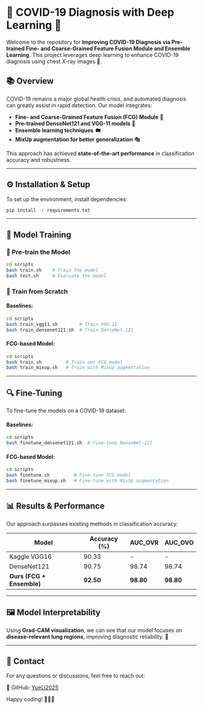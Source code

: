 # 🧬 COVID-19 Diagnosis with Deep Learning 🚀

Welcome to the repository for **Improving COVID-19 Diagnosis via Pre-trained Fine- and Coarse-Grained Feature Fusion Module and Ensemble Learning**. This project leverages deep learning to enhance COVID-19 diagnosis using chest X-ray images 📸.

## 📚 Overview

COVID-19 remains a major global health crisis, and automated diagnosis can greatly assist in rapid detection. Our model integrates:

- **Fine- and Coarse-Grained Feature Fusion (FCG) Module** 🏢
- **Pre-trained DenseNet121 and VGG-11 models** 🧠
- **Ensemble learning techniques** 🗮️
- **MixUp augmentation for better generalization** 🎭

This approach has achieved **state-of-the-art performance** in classification accuracy and robustness.

---

## ⚙️ Installation & Setup

To set up the environment, install dependencies:

```bash
pip install -r requirements.txt
```

---

## 🚀 Model Training

### 📌 Pre-train the Model

```bash
cd scripts
bash train.sh    # Train the model
bash test.sh     # Evaluate the model
```

### 🎯 Train from Scratch

#### Baselines:

```bash
cd scripts
bash train_vgg11.sh        # Train VGG-11
bash train_densenet121.sh  # Train DenseNet-121
```

#### FCG-based Model:

```bash
cd scripts
bash train.sh         # Train our FCG model
bash train_mixup.sh   # Train with MixUp augmentation
```

---

## 🔍 Fine-Tuning

To fine-tune the models on a COVID-19 dataset:

#### Baselines:

```bash
cd scripts
bash finetune_densenet121.sh  # Fine-tune DenseNet-121
```

#### FCG-based Model:

```bash
cd scripts
bash finetune.sh         # Fine-tune FCG model
bash finetune_mixup.sh   # Fine-tune with MixUp augmentation
```

---

## 📊 Results & Performance

Our approach surpasses existing methods in classification accuracy:

| Model              | Accuracy (%) | AUC_OVR | AUC_OVO |
|-------------------|-------------|---------|---------|
| Kaggle VGG16      | 90.33       | -       | -       |
| DenseNet121       | 90.75       | 98.74   | 98.74   |
| **Ours (FCG + Ensemble)** | **92.50**  | **98.80** | **98.80** |

---

## 🖼️ Model Interpretability

Using **Grad-CAM visualization**, we can see that our model focuses on **disease-relevant lung regions**, improving diagnostic reliability. 📱


---

## 💌 Contact

For any questions or discussions, feel free to reach out:

🔗 GitHub: [YueLi2025](https://github.com/YueLi2025)

Happy coding! 🧜‍♂️✨
